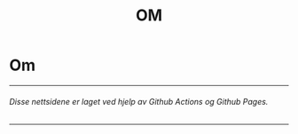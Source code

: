 ﻿---
title: OM
---

# Om

***

###### Disse nettsidene er laget ved hjelp av Github Actions og Github Pages.

***
